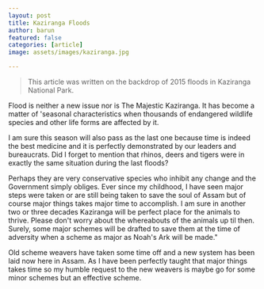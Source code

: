 ```yaml
---
layout: post
title: Kaziranga Floods
author: barun
featured: false
categories: [article]
image: assets/images/kaziranga.jpg

---
```

> This article was written on the backdrop of 2015 floods in Kaziranga National Park.

Flood is neither a new issue nor is The Majestic Kaziranga. It has become a matter of 'seasonal characteristics when thousands of endangered wildlife species and other life forms are affected by it.

I am sure this season will also pass as the last one because time is indeed the best medicine and it is perfectly demonstrated by our leaders and bureaucrats. Did I forget to mention that rhinos, deers and tigers were in exactly the same situation during the last floods?



Perhaps they are very conservative species who inhibit any change and the Government simply obliges. Ever since my childhood, I have seen major steps were taken or are still being taken to save the soul of Assam but of course major things takes major time to accomplish. I am sure in another two or three decades Kaziranga
will be perfect place for the animals to thrive. Please don't worry about the whereabouts of the animals up til then. Surely, some
major schemes will be drafted to save them at the time of adversity when a scheme as major as Noah's Ark will be made."

Old scheme weavers have taken some time off and a new system has been laid now here in Assam. As I have been perfectly taught that major things takes time so my humble request to the new weavers is maybe go for some minor schemes but an
effective scheme.

